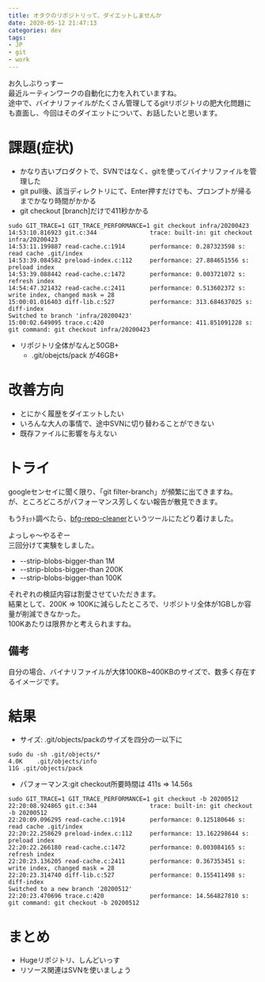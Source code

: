 ```yaml
---
title: オタクのリポジトリって、ダイエットしませんか
date: 2020-05-12 21:47:13
categories: dev
tags:
- JP
- git
- work
---
```

お久しぶりっすー  
最近ルーティンワークの自動化に力を入れていますね。  
途中で、バイナリファイルがたくさん管理してるgitリポジトリの肥大化問題にも直面し、今回はそのダイエットについて、お話したいと思います。
<!--more-->

# 課題(症状)
- かなり古いプロダクトで、SVNではなく、gitを使ってバイナリファイルを管理した
- git pull後、該当ディレクトリにて、Enter押すだけでも、プロンプトが帰るまでかなり時間がかかる
- git checkout [branch]だけで411秒かかる
```
sudo GIT_TRACE=1 GIT_TRACE_PERFORMANCE=1 git checkout infra/20200423
14:53:10.816923 git.c:344               trace: built-in: git checkout infra/20200423
14:53:11.199887 read-cache.c:1914       performance: 0.287323598 s: read cache .git/index
14:53:39.084582 preload-index.c:112     performance: 27.884651556 s: preload index
14:53:39.088442 read-cache.c:1472       performance: 0.003721072 s: refresh index
14:54:47.321432 read-cache.c:2411       performance: 0.513602372 s: write index, changed mask = 28
15:00:01.016403 diff-lib.c:527          performance: 313.684637025 s: diff-index
Switched to branch 'infra/20200423'
15:00:02.649095 trace.c:420             performance: 411.851091228 s: git command: git checkout infra/20200423
```

- リポジトリ全体がなんと50GB+
  - .git/obejcts/pack が46GB+

# 改善方向
- とにかく履歴をダイエットしたい
- いろんな大人の事情で、途中SVNに切り替わることができない
- 既存ファイルに影響を与えない

# トライ
googleセンセイに聞く限り、「git filter-branch」が頻繁に出てきますね。  
が、ところどころがパフォーマンス芳しくない報告が散見できます。  
  
もうﾁｮｯﾄ調べたら、[bfg-repo-cleaner](https://rtyley.github.io/bfg-repo-cleaner/)というツールにたどり着けました。  

よっしゃ～やるぞー  
三回分けて実験をしました。  
- --strip-blobs-bigger-than 1M
- --strip-blobs-bigger-than 200K
- --strip-blobs-bigger-than 100K

それぞれの検証内容は割愛させていただきます。  
結果として、200K => 100Kに減らしたところで、リポジトリ全体が1GBしか容量が削減できなかった。  
100Kあたりは限界かと考えられますね。

## 備考
自分の場合、バイナリファイルが大体100KB~400KBのサイズで、数多く存在するイメージです。

# 結果
- サイズ: .git/objects/packのサイズを四分の一以下に
```
sudo du -sh .git/objects/*
4.0K    .git/objects/info
11G .git/objects/pack
```

- パフォーマンス:git checkout所要時間は 411s => 14.56s
```
sudo GIT_TRACE=1 GIT_TRACE_PERFORMANCE=1 git checkout -b 20200512
22:20:08.924865 git.c:344               trace: built-in: git checkout -b 20200512
22:20:09.096295 read-cache.c:1914       performance: 0.125180646 s: read cache .git/index
22:20:22.258629 preload-index.c:112     performance: 13.162298644 s: preload index
22:20:22.266180 read-cache.c:1472       performance: 0.003084165 s: refresh index
22:20:23.136205 read-cache.c:2411       performance: 0.367353451 s: write index, changed mask = 28
22:20:23.314740 diff-lib.c:527          performance: 0.155411498 s: diff-index
Switched to a new branch '20200512'
22:20:23.470696 trace.c:420             performance: 14.564827810 s: git command: git checkout -b 20200512
```

# まとめ
- Hugeリポジトリ、しんどいっす
- リソース関連はSVNを使いましょう